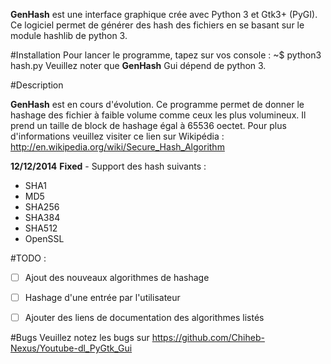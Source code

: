 **GenHash** est une interface graphique crée avec Python 3 et Gtk3+ (PyGI). Ce logiciel permet de générer des hash des fichiers en se basant sur le module hashlib de python 3.

#Installation 
Pour lancer le programme, tapez sur vos console : 
             ~$ python3 hash.py 
Veuillez noter que **GenHash** Gui dépend de python 3.


#Description 

**GenHash** est en cours d'évolution. Ce programme permet de donner le hashage des fichier à faible volume comme ceux les plus volumineux. Il prend un taille de block de hashage égal à 65536 oectet. Pour plus d'informations veuillez visiter ce lien sur Wikipédia : http://en.wikipedia.org/wiki/Secure_Hash_Algorithm  

**12/12/2014** 
**Fixed** - Support des hash suivants :
   * SHA1
   * MD5
   * SHA256
   * SHA384
   * SHA512
   * OpenSSL
  
#TODO :
   - [ ]  Ajout des nouveaux algorithmes de hashage
   - [ ]  Hashage d'une entrée par l'utilisateur
   - [ ]  Ajouter des liens de documentation des algorithmes listés


#Bugs 
Veuillez notez les bugs sur https://github.com/Chiheb-Nexus/Youtube-dl_PyGtk_Gui

